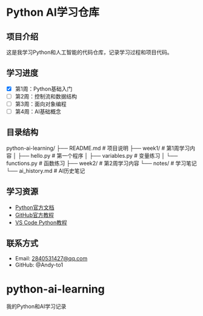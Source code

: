# Python AI学习仓库

## 项目介绍
这是我学习Python和人工智能的代码仓库，记录学习过程和项目代码。

## 学习进度
- [x] 第1周：Python基础入门
- [ ] 第2周：控制流和数据结构
- [ ] 第3周：面向对象编程
- [ ] 第4周：AI基础概念

## 目录结构
python-ai-learning/ ├── README.md # 项目说明 ├── week1/ # 第1周学习内容 │ ├── hello.py # 第一个程序 │ ├── variables.py # 变量练习 │ └── functions.py # 函数练习 ├── week2/ # 第2周学习内容 └── notes/ # 学习笔记 └── ai_history.md # AI历史笔记
## 学习资源
- [Python官方文档](https://docs.python.org/3/)
- [GitHub官方教程](https://docs.github.com/cn)
- [VS Code Python教程](https://code.visualstudio.com/docs/python/python-tutorial)

## 联系方式
- Email: 2840531427@qq.com
- GitHub: @Andy-to1

# python-ai-learning
我的Python和AI学习记录
